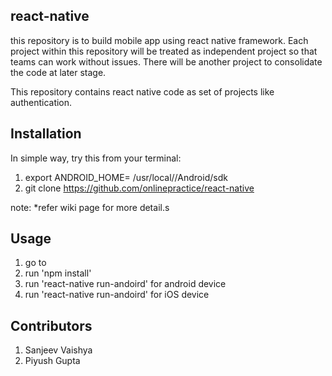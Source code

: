
## react-native
this repository is to build mobile app using react native framework. Each project within this repository will be treated as independent project so that teams can work without issues. There will be another project to consolidate the code at later stage.

This repository contains react native code as set of projects like authentication.

## Installation

In simple way, try this from your terminal:
1. export ANDROID_HOME= /usr/local//Android/sdk
2. git clone https://github.com/onlinepractice/react-native

note: *refer wiki page for more detail.s

## Usage
1. go to <project location>
2. run 'npm install'
3. run 'react-native run-andoird' for android device
4. run 'react-native run-andoird' for iOS device

## Contributors
1. Sanjeev Vaishya
2. Piyush Gupta
